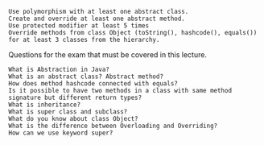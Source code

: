     Use polymorphism with at least one abstract class.
    Create and override at least one abstract method.
    Use protected modifier at least 5 times
    Override methods from class Object (toString(), hashcode(), equals()) for at least 3 classes from the hierarchy.



Questions for the exam that must be covered in this lecture.

    What is Abstraction in Java?
    What is an abstract class? Abstract method?
    How does method hashcode connected with equals?
    Is it possible to have two methods in a class with same method signature but different return types?
    What is inheritance?
    What is super class and subclass?
    What do you know about class Object?
    What is the difference between Overloading and Overriding?
    How can we use keyword super?
